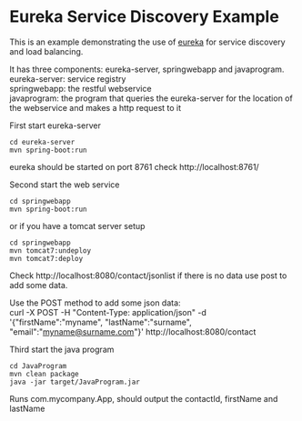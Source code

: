 # Eureka Service Discovery Example
This is an example demonstrating the use of [eureka](https://github.com/Netflix/eureka) for service discovery and load balancing.

It has three components: eureka-server, springwebapp and javaprogram.  
eureka-server: service registry  
springwebapp: the restful webservice  
javaprogram: the program that queries the eureka-server for the location of the webservice and makes a http request to it  

First start eureka-server
```
cd eureka-server
mvn spring-boot:run
```
eureka should be started on port 8761 check http://localhost:8761/

Second start the web service
```
cd springwebapp
mvn spring-boot:run
```
or if you have a tomcat server setup
```
cd springwebapp
mvn tomcat7:undeploy
mvn tomcat7:deploy
```
Check http://localhost:8080/contact/jsonlist if there is no data use post to add some data.

Use the POST method to add some json data:  
curl -X POST -H "Content-Type: application/json" -d '{"firstName":"myname", "lastName":"surname", "email":"myname@surname.com"}' http://localhost:8080/contact 

Third start the java program
```
cd JavaProgram
mvn clean package
java -jar target/JavaProgram.jar
```

Runs com.mycompany.App, should output the contactId, firstName and lastName
